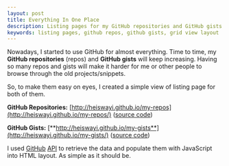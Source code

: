 ```yaml
---
layout: post
title: Everything In One Place
description: Listing pages for my GitHub repositories and GitHub gists.
keywords: listing pages, github repos, github gists, grid view layout
---
```


Nowadays, I started to use GitHub for almost everything. Time to time, my **GitHub repositories** (repos) and **GitHub gists** will keep increasing. Having so many repos and gists will make it harder for me or other people to browse through the old projects/snippets.

So, to make them easy on eyes, I created a simple view of listing page for both of them.

**GitHub Repositories:** [http://heiswayi.github.io/my-repos](http://heiswayi.github.io/my-repos/) ([source code](https://github.com/heiswayi/my-repos))

**GitHub Gists:** [**http://heiswayi.github.io/my-gists**](http://heiswayi.github.io/my-gists/) ([source code](https://github.com/heiswayi/my-gists))

I used [GitHub](https://developer.github.com/v3/repos/) [API](https://developer.github.com/v3/gists/) to retrieve the data and populate them with JavaScript into HTML layout. As simple as it should be.
